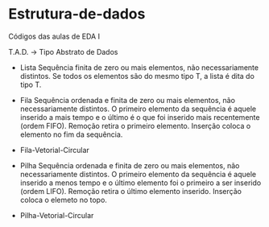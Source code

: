 # Estrutura-de-dados
Códigos das aulas de EDA I

T.A.D. -> Tipo Abstrato de Dados

- Lista 
    Sequência finita de zero ou mais elementos, não necessariamente distintos. Se todos os elementos são do mesmo tipo T, a lista é dita do tipo T.
 
- Fila 
    Sequência ordenada e finita de zero ou mais elementos, não necessariamente distintos. O primeiro elemento da sequência é aquele inserido a mais tempo e o último é o que foi inserido mais recentemente (ordem FIFO).
    Remoção retira o primeiro elemento. Inserção coloca o elemento no fim da sequência.

- Fila-Vetorial-Circular

- Pilha 
    Sequência ordenada e finita de zero ou mais elementos, não necessariamente distintos. O primeiro elemento da sequência é aquele inserido a menos tempo e o último elemento foi o primeiro a ser inserido (ordem LIFO).
    Remoção retira o último elemento inserido. Inserção coloca o elemeto no topo.

- Pilha-Vetorial-Circular 